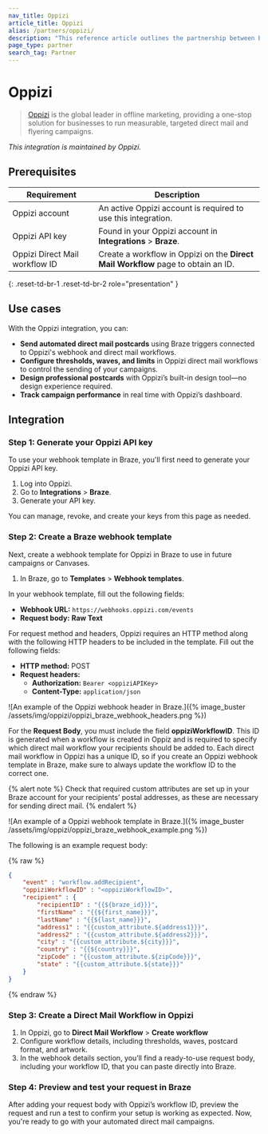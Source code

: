 ```yaml
---
nav_title: Oppizi
article_title: Oppizi 
alias: /partners/oppizi/
description: "This reference article outlines the partnership between Braze and Oppizi."
page_type: partner
search_tag: Partner
---
```


# Oppizi

> [Oppizi](https://www.oppizi.com/) is the global leader in offline marketing, providing a one-stop solution for businesses to run measurable, targeted direct mail and flyering campaigns.

_This integration is maintained by Oppizi._

## Prerequisites

| Requirement                    | Description                                                                   |
| ------------------------------ | ----------------------------------------------------------------------------- |
| Oppizi account                 | An active Oppizi account is required to use this integration.                 |
| Oppizi API key                 | Found in your Oppizi account in **Integrations** > **Braze**.                |
| Oppizi Direct Mail workflow ID | Create a workflow in Oppizi on the **Direct Mail Workflow** page to obtain an ID. |
{: .reset-td-br-1 .reset-td-br-2 role="presentation" }

## Use cases

With the Oppizi integration, you can:

* **Send automated direct mail postcards** using Braze triggers connected to Oppizi's webhook and direct mail workflows.
* **Configure thresholds, waves, and limits** in Oppizi direct mail workflows to control the sending of your campaigns.
* **Design professional postcards** with Oppizi’s built-in design tool—no design experience required.
* **Track campaign performance** in real time with Oppizi’s dashboard.

## Integration

### Step 1: Generate your Oppizi API key 

To use your webhook template in Braze, you'll first need to generate your Oppizi API key.

1. Log into Oppizi.
2. Go to **Integrations** > **Braze**.
3. Generate your API key.

You can manage, revoke, and create your keys from this page as needed.

### Step 2: Create a Braze webhook template

Next, create a webhook template for Oppizi in Braze to use in future campaigns or Canvases.

1. In Braze, go to **Templates** > **Webhook templates**.

In your webhook template, fill out the following fields:

- **Webhook URL:** ```https://webhooks.oppizi.com/events```
- **Request body:** **Raw Text**

For request method and headers, Oppizi requires an HTTP method along with the following HTTP headers to be included in the template. Fill out the following fields:

- **HTTP method:** POST
- **Request headers:**
  - **Authorization:** `Bearer <oppiziAPIKey>`
  - **Content-Type:** `application/json`

![An example of the Oppizi webhook header in Braze.]({% image_buster /assets/img/oppizi/oppizi_braze_webhook_headers.png %})

For the **Request Body**, you must include the field **oppiziWorkflowID**. This ID is generated when a workflow is created in Oppiz and is required to specify which direct mail workflow your recipients should be added to. Each direct mail workflow in Oppizi has a unique ID, so if you create an Oppizi webhook template in Braze, make sure to always update the workflow ID to the correct one.

{% alert note %}
Check that required custom attributes are set up in your Braze account for your recipients’ postal addresses, as these are necessary for sending direct mail.
{% endalert %}

![An example of a Oppizi webhook template in Braze.]({% image_buster /assets/img/oppizi/oppizi_braze_webhook_example.png %})

The following is an example request body:

{% raw %}
```json
{
    "event" : "workflow.addRecipient",
    "oppiziWorkflowID" : "<oppiziWorkflowID>",
    "recipient" : {
        "recipientID" : "{{${braze_id}}}",
        "firstName" : "{{${first_name}}}",
        "lastName" : "{{${last_name}}}",
        "address1" : "{{custom_attribute.${address1}}}",
        "address2" : "{{custom_attribute.${address2}}}",
        "city" : "{{custom_attribute.${city}}}",
        "country" : "{{${country}}}",
        "zipCode" : "{{custom_attribute.${zipCode}}}",
        "state" : "{{custom_attribute.${state}}}"
    }
}
```
{% endraw %}

### Step 3: Create a Direct Mail Workflow in Oppizi

1. In Oppizi, go to **Direct Mail Workflow** > **Create workflow**
2. Configure workflow details, including thresholds, waves, postcard format, and artwork.
3. In the webhook details section, you’ll find a ready-to-use request body, including your workflow ID, that you can paste directly into Braze.

### Step 4: Preview and test your request in Braze

After adding your request body with Oppizi’s workflow ID, preview the request and run a test to confirm your setup is working as expected. Now, you're ready to go with your automated direct mail campaigns.
